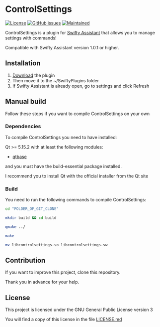 # ControlSettings

[![License](https://img.shields.io/badge/license-GPLv3.0-blue.svg)](https://www.gnu.org/licenses/gpl-3.0.html) [![GitHub issues](https://img.shields.io/github/issues/Swiftapp-hub/ControlSettings-Plugin-Swifty-Assistant.svg)](https://github.com/Swiftapp-hub/ControlSettings-Plugin-Swifty-Assistant/issues) [![Maintained](https://img.shields.io/maintenance/yes/2021.svg)](https://github.com/Swiftapp-hub/ControlSettings-Plugin-Swifty-Assistant/commits/develop)

ControlSettings is a plugin for [Swifty Assistant](https://github.com/Swiftapp-hub/Swifty-Assistant) that allows you to manage settings with commands!

Compatible with Swifty Assistant version 1.0.1 or higher.

## Installation

1. [Download](https://github.com/Swiftapp-hub/ControlSettings-Plugin-Swifty-Assistant/releases/) the plugin
2. Then move it to the ~/SwiftyPlugins folder
3. If Swifty Assistant is already open, go to settings and click Refresh

## Manual build

Follow these steps if you want to compile ControlSettings on your own

### Dependencies

To compile ControlSettings you need to have installed:

Qt >= 5.15.2 with at least the following modules:

* [qtbase](http://code.qt.io/cgit/qt/qtbase.git)

and you must have the build-essential package installed.

I recommend you to install Qt with the official installer from the Qt site

### Build

You need to run the following commands to compile ControlSettings:

```bash
cd "FOLDER_OF_GIT_CLONE"
```

```bash
mkdir build && cd build
```

```bash
qmake ../
```

```bash
make
```

```bash
mv libcontrolsettings.so libcontrolsettings.sw
```

## Contribution

If you want to improve this project, clone this repository.

Thank you in advance for your help.

## License

This project is licensed under the GNU General Public License version 3

You will find a copy of this license in the file [LICENSE.md](https://github.com/Swiftapp-hub/ControlSettings-Plugin-Swift-Assistant/blob/master/LICENSE.md)
